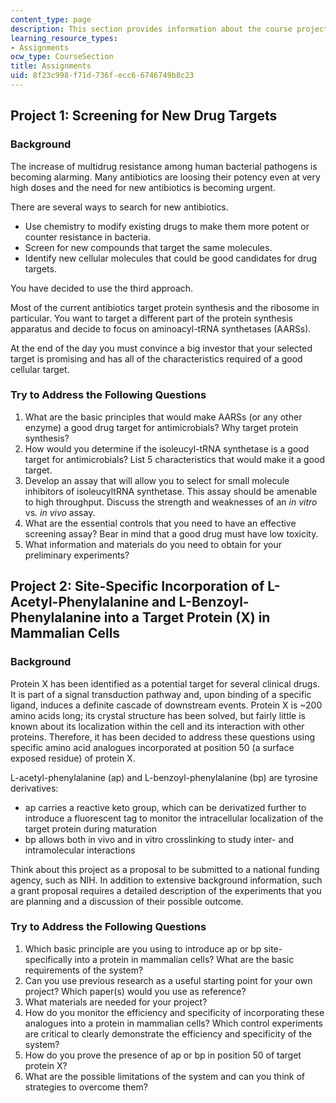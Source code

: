 ```yaml
---
content_type: page
description: This section provides information about the course projects.
learning_resource_types:
- Assignments
ocw_type: CourseSection
title: Assignments
uid: 8f23c998-f71d-736f-ecc6-6746749b8c23
---
```


Project 1: Screening for New Drug Targets
-----------------------------------------

### Background

The increase of multidrug resistance among human bacterial pathogens is becoming alarming. Many antibiotics are loosing their potency even at very high doses and the need for new antibiotics is becoming urgent.

There are several ways to search for new antibiotics.

*   Use chemistry to modify existing drugs to make them more potent or counter resistance in bacteria.
*   Screen for new compounds that target the same molecules.
*   Identify new cellular molecules that could be good candidates for drug targets.

You have decided to use the third approach.

Most of the current antibiotics target protein synthesis and the ribosome in particular. You want to target a different part of the protein synthesis apparatus and decide to focus on aminoacyl-tRNA synthetases (AARSs).

At the end of the day you must convince a big investor that your selected target is promising and has all of the characteristics required of a good cellular target.

### Try to Address the Following Questions

1.  What are the basic principles that would make AARSs (or any other enzyme) a good drug target for antimicrobials? Why target protein synthesis?
2.  How would you determine if the isoleucyl-tRNA synthetase is a good target for antimicrobials? List 5 characteristics that would make it a good target.
3.  Develop an assay that will allow you to select for small molecule inhibitors of isoleucyltRNA synthetase. This assay should be amenable to high throughput. Discuss the strength and weaknesses of an _in vitro_ vs. _in vivo_ assay.
4.  What are the essential controls that you need to have an effective screening assay? Bear in mind that a good drug must have low toxicity.
5.  What information and materials do you need to obtain for your preliminary experiments?

Project 2: Site-Specific Incorporation of L-Acetyl-Phenylalanine and L-Benzoyl-Phenylalanine into a Target Protein (X) in Mammalian Cells
-----------------------------------------------------------------------------------------------------------------------------------------

### Background

Protein X has been identified as a potential target for several clinical drugs. It is part of a signal transduction pathway and, upon binding of a specific ligand, induces a definite cascade of downstream events. Protein X is ~200 amino acids long; its crystal structure has been solved, but fairly little is known about its localization within the cell and its interaction with other proteins. Therefore, it has been decided to address these questions using specific amino acid analogues incorporated at position 50 (a surface exposed residue) of protein X.

L-acetyl-phenylalanine (ap) and L-benzoyl-phenylalanine (bp) are tyrosine derivatives:

*   ap carries a reactive keto group, which can be derivatized further to introduce a fluorescent tag to monitor the intracellular localization of the target protein during maturation
*   bp allows both in vivo and in vitro crosslinking to study inter- and intramolecular interactions

Think about this project as a proposal to be submitted to a national funding agency, such as NIH. In addition to extensive background information, such a grant proposal requires a detailed description of the experiments that you are planning and a discussion of their possible outcome.

### Try to Address the Following Questions

1.  Which basic principle are you using to introduce ap or bp site-specifically into a protein in mammalian cells? What are the basic requirements of the system?
2.  Can you use previous research as a useful starting point for your own project? Which paper(s) would you use as reference?
3.  What materials are needed for your project?
4.  How do you monitor the efficiency and specificity of incorporating these analogues into a protein in mammalian cells? Which control experiments are critical to clearly demonstrate the efficiency and specificity of the system?
5.  How do you prove the presence of ap or bp in position 50 of target protein X?
6.  What are the possible limitations of the system and can you think of strategies to overcome them?